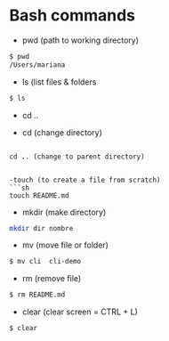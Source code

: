 # Bash commands

- pwd (path to working directory)

```sh
$ pwd
/Users/mariana
````

- ls (list files & folders

```sh
$ ls
```

- cd ..

- cd (change directory)
```

cd .. (change to parent directory)


-touch (to create a file from scratch)
```sh
touch README.md
```

- mkdir (make directory)

```sh
mkdir dir nombre
```

- mv (move file or folder)

```sh
$ mv cli  cli-demo
```

- rm (remove file)
```sh
$ rm README.md
````

- clear (clear screen = CTRL + L)

```sh
$ clear
```
